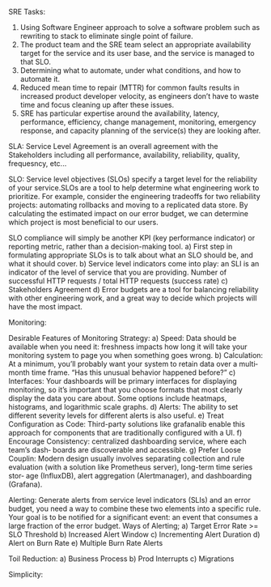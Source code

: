 SRE Tasks:
1) Using Software Engineer approach to solve a software problem such as rewriting to stack to eliminate single point of failure.
2) The product team and the SRE team select an appropriate availability target for the service and its user base, and the service is managed to that SLO.
3) Determining what to automate, under what conditions, and how to automate it.
4) Reduced mean time to repair (MTTR) for common faults results in increased product developer velocity, as engineers don’t have to waste time and focus cleaning up after these issues.
5) SRE has particular expertise around the availability, latency, performance, efficiency, change management, monitoring, emergency response, and capacity planning of the service(s) they are looking after. 

SLA: Service Level Agreement is an overall agreement with the Stakeholders including all performance, availability, reliability, quality, frequesncy, etc...

SLO: 
Service level objectives (SLOs) specify a target level for the reliability of your service.SLOs are a tool to help determine what engineering work to prioritize. 
For example, consider the engineering tradeoffs for two reliability projects: automating rollbacks and moving to a replicated data store. By calculating the estimated impact on our error budget, we can determine which project is most beneficial to our users.

SLO compliance will simply be another KPI (key performance indicator) or reporting metric, rather than a decision-making tool.
a) First step in formulating appropriate SLOs is to talk about what an SLO should be, and what it should cover.
b) Service level indicators come into play: an SLI is an indicator of the level of service that you are providing.
    Number of successful HTTP requests / total HTTP requests (success rate)
c) Stakeholders Agreement
d) Error budgets are a tool for balancing reliability with other engineering work, and a great way to decide which projects will have the most impact.
    

Monitoring:

Desirable Features of Monitoring Strategy:
a) Speed: Data should be available when you need it: freshness impacts how long it will take your monitoring system to page you when something goes wrong. 
b) Calculation: At a minimum, you’ll probably want your system to retain data over a multi‐ month time frame. “Has this unusual behavior happened before?”
c) Interfaces: Your dashboards will be primary interfaces for displaying monitoring, so it’s important that you choose formats that most clearly display the data you care about. 
Some options include heatmaps, histograms, and logarithmic scale graphs.
d) Alerts: The ability to set different severity levels for different alerts is also useful.
e) Treat Configuration as Code: Third-party solutions like grafanalib enable this approach for components that are traditionally configured with a UI.
f) Encourage Consistency: centralized dashboarding service, where each team’s dash‐ boards are discoverable and accessible.
g) Prefer Loose Couplin: Modern design usually involves separating collection and rule evaluation (with a solution like Prometheus server), 
long-term time series stor‐ age (InfluxDB), alert aggregation (Alertmanager), and dashboarding (Grafana).

Alerting:
Generate alerts from service level indicators (SLIs) and an error budget, you need a way to combine these two elements into a specific rule. 
Your goal is to be notified for a significant event: an event that consumes a large fraction of the error budget.
Ways of Alerting;
  a) Target Error Rate >= SLO Threshold
  b) Increased Alert Window
  c) Incrementing Alert Duration
  d) Alert on Burn Rate
  e) Multiple Burn Rate Alerts
  
Toil Reduction:
  a) Business Process
  b) Prod Interrupts
  c) Migrations
  
Simplicity:
